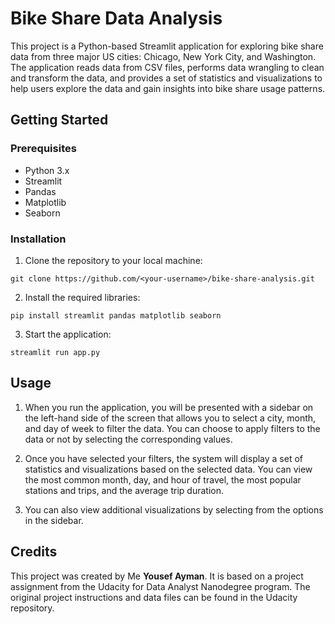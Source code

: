 # Bike Share Data Analysis
This project is a Python-based Streamlit application for exploring bike share data from three major US cities: Chicago, New York City, and Washington. The application reads data from CSV files, performs data wrangling to clean and transform the data, and provides a set of statistics and visualizations to help users explore the data and gain insights into bike share usage patterns.

## Getting Started
### Prerequisites
- Python 3.x
- Streamlit
- Pandas
- Matplotlib
- Seaborn
### Installation
1. Clone the repository to your local machine:

`git clone https://github.com/<your-username>/bike-share-analysis.git`

2. Install the required libraries:

`pip install streamlit pandas matplotlib seaborn`

3. Start the application:

`streamlit run app.py`

## Usage
1. When you run the application, you will be presented with a sidebar on the left-hand side of the screen that allows you to select a city, month, and day of week to filter the data. You can choose to apply filters to the data or not by selecting the corresponding values.

2. Once you have selected your filters, the system will display a set of statistics and visualizations based on the selected data. You can view the most common month, day, and hour of travel, the most popular stations and trips, and the average trip duration.

3. You can also view additional visualizations by selecting from the options in the sidebar.

## Credits
This project was created by Me **Yousef Ayman**. It is based on a project assignment from the Udacity for Data Analyst Nanodegree program. The original project instructions and data files can be found in the Udacity repository.
